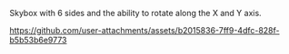 Skybox with 6 sides and the ability to rotate along the X and Y axis.


https://github.com/user-attachments/assets/b2015836-7ff9-4dfc-828f-b5b53b6e9773

